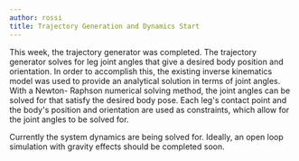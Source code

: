 ```yaml
---
author: rossi
title: Trajectory Generation and Dynamics Start
---
```


This week, the trajectory generator was completed. The trajectory generator solves for leg joint angles
that give a desired body position and orientation. In order to accomplish this, the existing inverse
kinematics model was used to provide an analytical solution in terms of joint angles. With a Newton-
Raphson numerical solving method, the joint angles can be solved for that satisfy the desired body pose.
Each leg's contact point and the body's position and orientation are used as constraints, which allow
for the joint angles to be solved for.

Currently the system dynamics are being solved for. Ideally, an open loop simulation with gravity effects
should be completed soon.